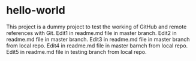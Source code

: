 # hello-world

This project is a dummy project to test the working of GitHub and remote
references with Git.
Edit1 in readme.md file in master branch.
Edit2 in readme.md file in master branch.
Edit3 in readme.md file in master branch from local repo.
Edit4 in readme.md file in master barnch from local repo.
Edit5 in readme.md file in testing branch from local repo.
